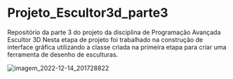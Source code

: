 # Projeto_Escultor3d_parte3
Repositório da parte 3 do projeto da disciplina de Programação Avançada
Escultor 3D
  Nesta etapa de projeto foi trabalhado na construção de interface gráfica utilizando a classe criada na primeira etapa para criar uma ferramenta de desenho de esculturas.
  
  ![imagem_2022-12-14_201728822](https://user-images.githubusercontent.com/50055001/207735953-3620ac11-d7b9-400c-ac1a-a93f155157a4.png)
